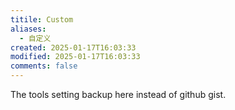 ```yaml
---
titile: Custom
aliases:
  - 自定义
created: 2025-01-17T16:03:33
modified: 2025-01-17T16:03:33
comments: false
---
```


The tools setting backup here instead of github gist.
